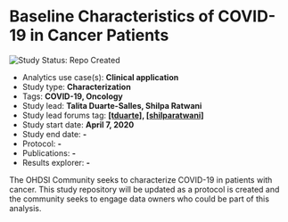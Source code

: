 Baseline Characteristics of COVID-19 in Cancer Patients 
=============

<img src="https://img.shields.io/badge/Study%20Status-Repo%20Created-lightgray.svg" alt="Study Status: Repo Created">

- Analytics use case(s): **Clinical application**
- Study type: **Characterization**
- Tags: **COVID-19, Oncology**
- Study lead: **Talita Duarte-Salles, Shilpa Ratwani**
- Study lead forums tag: **[[tduarte]](https://forums.ohdsi.org/u/tduarte/), [[shilparatwani]](https://forums.ohdsi.org/u/shilparatwani/)**
- Study start date: **April 7, 2020**
- Study end date: **-**
- Protocol: **-**
- Publications: **-**
- Results explorer: **-**

The OHDSI Community seeks to characterize COVID-19 in patients with cancer. This study repository will be updated as a protocol is created and the community seeks to engage data owners who could be part of this analysis.
